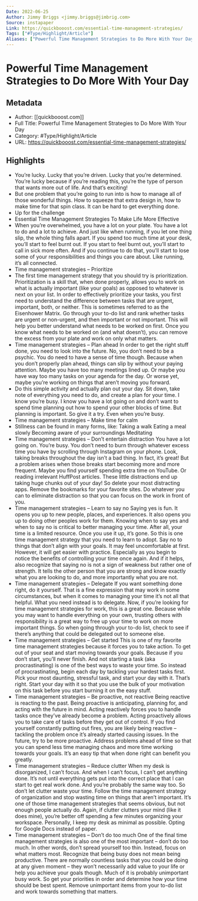 ```yaml
---
Date: 2022-06-25
Author: Jimmy Briggs <jimmy.briggs@jimbrig.com>
Source: instapaper
Link: https://quickbooost.com/essential-time-management-strategies/
Tags: ["#Type/Highlight/Article"]
Aliases: ["Powerful Time Management Strategies to Do More With Your Day", "Powerful Time Management Strategies to Do More With Your Day"]
---
```

# Powerful Time Management Strategies to Do More With Your Day

## Metadata
- Author: [[quickbooost.com]]
- Full Title: Powerful Time Management Strategies to Do More With Your Day
- Category: #Type/Highlight/Article
- URL: https://quickbooost.com/essential-time-management-strategies/

## Highlights
- You’re lucky.
  Lucky that you’re driven. Lucky that you’re determined.
  You’re lucky because if you’re reading this, you’re the type of person that wants more out of life.
  And that’s exciting!
- But one problem that you’re going to run into is how to manage all of those wonderful things. How to squeeze that extra design in, how to make time for that spin class.
  It can be hard to get everything done.
- Up for the challenge
- Essential Time Management Strategies To Make Life More Effective
- When you’re overwhelmed, you have a lot on your plate. You have a lot to do and a lot to achieve.
  And just like when running, if you let one thing slip, the whole thing falls apart.
  If you spend too much time at your desk, you’ll start to feel burnt out. If you start to feel burnt out, you’ll start to call in sick more often. And if you continue to do that, you’ll start to lose some of your responsibilities and things you care about.
  Like running, it’s all connected.
- Time management strategies – Prioritize
- The first time management strategy that you should try is prioritization.
  Prioritization is a skill that, when done properly, allows you to work on what is actually important (like your goals) as opposed to whatever is next on your list.
  In order to effectively prioritize your tasks, you first need to understand the difference between tasks that are urgent, important, both, or neither. This is sometimes referred to as the Eisenhower Matrix.
  Go through your to-do list and rank whether tasks are urgent or non-urgent, and then important or not important.
  This will help you better understand what needs to be worked on first.
  Once you know what needs to be worked on (and what doesn’t), you can remove the excess from your plate and work on only what matters.
- Time management strategies – Plan ahead
  In order to get the right stuff done, you need to look into the future.
  No, you don’t need to be a psychic.
  You do need to have a sense of time though.
  Because when you don’t properly plan ahead, things can slip by without your paying attention.
  Maybe you have too many meetings lined up. Or maybe you have way too many tasks on your agenda for the day. Or worse yet, maybe you’re working on things that aren’t moving you forward.
- Do this simple activity and actually plan out your day.
  Sit down, take note of everything you need to do, and create a plan for your time.
  I know you’re busy. I know you have a lot going on and don’t want to spend time planning out how to spend your other blocks of time.
  But planning is important. So give it a try. Even when you’re busy.
- Time management strategies – Make time for calm
- Stillness can be found in many forms, like:
  Taking a walk
  Eating a meal slowly
  Becoming aware of your surroundings
  Meditating
- Time management strategies – Don’t entertain distraction
  You have a lot going on. You’re busy. You don’t need to burn through whatever excess time you have by scrolling through Instagram on your phone.
  Look, taking breaks throughout the day isn’t a bad thing. In fact, it’s great!
  But a problem arises when those breaks start becoming more and more frequent. Maybe you find yourself spending extra time on YouTube. Or reading irrelevant HuffPost articles.
  These little distractions end up taking huge chunks out of your day!
  So delete your most distracting apps. Remove the bookmarks for your favorite sites. Do whatever you can to eliminate distraction so that you can focus on the work in front of you.
- Time management strategies – Learn to say no
  Saying yes is fun. It opens you up to new people, places, and experiences. It also opens you up to doing other peoples work for them.
  Knowing when to say yes and when to say no is critical to better managing your time. After all, your time is a limited resource.
  Once you use it up, it’s gone.
  So this is one time management strategy that you need to learn to adopt.
  Say no to things that don’t align with your goals. It may feel uncomfortable at first. However, it will get easier with practice. Especially as you begin to notice the benefits of controlling your time once again.
  And if it helps, also recognize that saying no is not a sign of weakness but rather one of strength.
  It tells the other person that you are strong and know exactly what you are looking to do, and more importantly what you are not.
- Time management strategies – Delegate
  If you want something done right, do it yourself.
  That is a fine expression that may work in some circumstances, but when it comes to managing your time it’s not all that helpful.
  What you need instead is to delegate.
  Now, if you’re looking for time management strategies for work, this is a great one. Because while you may want to handle everything on your own, trusting others with responsibility is a great way to free up your time to work on more important things.
  So when going through your to-do list, check to see if there’s anything that could be delegated out to someone else.
- Time management strategies – Get started
  This is one of my favorite time management strategies because it forces you to take action. To get out of your seat and start moving towards your goals.
  Because if you don’t start, you’ll never finish.
  And not starting a task (aka procrastinating) is one of the best ways to waste your time.
  So instead of procrastinating, begin each day by tackling your hardest tasks first. Pick your most daunting, stressful task, and start your day with it.
  That’s right.
  Start your day with it so that you use the bulk of your motivation on this task before you start burning it on the easy stuff.
- Time management strategies – Be proactive, not reactive
  Being reactive is reacting to the past. Being proactive is anticipating, planning for, and acting with the future in mind.
  Acting reactively forces you to handle tasks once they’ve already become a problem.
  Acting proactively allows you to take care of tasks before they get out of control.
  If you find yourself constantly putting out fires, you are likely being reactive – tackling the problem once it’s already started causing issues.
  In the future, try to be more proactive. Address problems ahead of time so that you can spend less time managing chaos and more time working towards your goals.
  It’s an easy tip that when done right can benefit you greatly.
- Time management strategies – Reduce clutter
  When my desk is disorganized, I can’t focus. And when I can’t focus, I can’t get anything done.
  It’s not until everything gets put into the correct place that I can start to get real work done.
  And you’re probably the same way too.
  So don’t let clutter waste your time. Follow the time management strategy of organization and stop wasting time on things that aren’t important.
  It’s one of those time management strategies that seems obvious, but not enough people actually do.
  Again, if clutter clutters your mind (like it does mine), you’re better off spending a few minutes organizing your workspace.
  Personally, I keep my desk as minimal as possible. Opting for Google Docs instead of paper.
- Time management strategies – Don’t do too much
  One of the final time management strategies is also one of the most important – don’t do too much. In other words, don’t spread yourself too thin. Instead, focus on what matters most.
  Recognize that being busy does not mean being productive.
  There are normally countless tasks that you could be doing at any given moment – they won’t necessarily add value to your life or help you achieve your goals though.
  Much of it is probably unimportant busy work.
  So get your priorities in order and determine how your time should be best spent. Remove unimportant items from your to-do list and work towards something that matters.
